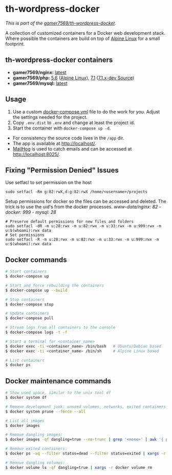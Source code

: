 # th-wordpress-docker

*This is part of the [gamer7569/th-wordpress-docker](https://github.com/gamer7569/th-wordpress-docker).*

A collection of customized containers for a Docker web development stack. Where possible the containers are build on top of [Alpine Linux](http://alpinelinux.org/) for a small footprint.

## th-wordpress-docker containers

- **gamer7569/nginx:** [latest](https://github.com/gamer7569/th-wordpress-docker/blob/master/nginx/Dockerfile)
- **gamer7569/php:** [5.6](https://github.com/gamer7569/th-wordpress-docker/blob/master/php/5.6/Dockerfile) ([Alpine Linux](https://pkgs.alpinelinux.org/packages?name=php5*&branch=edge&arch=x86_64)), [7.1](https://github.com/gamer7569/th-wordpress-docker/blob/master/php/7.1/Dockerfile) ([7.1.x-dev Source](https://github.com/php/php-src/tree/PHP-7.1))
- **gamer7569/mysql:** [latest](https://github.com/gamer7569/th-wordpress-docker/blob/master/mysql/Dockerfile)

## Usage

1. Use a custom [docker-compose.yml](docker-compose.yml) file to do the work for you. Adjust the settings needed for the project.
2. Copy `.env.dist` to `.env` and change at least the project id.
3. Start the container with `docker-compose up -d`.

- For consistency the source code lives in the `/app` dir.
- The app is available at [http://localhost/](http://localhost/).
- [MailHog](https://github.com/mailhog/MailHog) is used to catch emails and can be accessed at [http://localhost:8025/](http://localhost:8025/).

## Fixing "Permission Denied" Issues

Use setfacl to set permission on the host

    sudo setfacl -Rm g:82:rwX,d:g:82:rwX /home/<username>/projects

Setup permissions for docker so the files can be accessed and deleted.
The trick is to use the uid's from the docker processes.
*www-data/nginx: 82 - docker: 999 - mysql: 28*

    # Preserve default permissions for new files and folders
    sudo setfacl -dR -m u:28:rwx -m u:82:rwx -m u:33:rwx -m u:999:rwx -m u:$(whoami):rwx data
    # Set permissions
    sudo setfacl -R -m u:28:rwx -m u:82:rwx -m u:33:rwx -m u:999:rwx -m u:$(whoami):rwx data

## Docker commands

```bash
# Start containers
$ docker-compose up

# Start and force rebuilding the containers
$ docker-compose up --build

# Stop containers
$ docker-compose stop

# Update containers
$ docker-compose pull

# Stream logs from all containers to the console
$ docker-compose logs -t -f

# Start a terminal for <container_name>
$ docker exec -ti <container_name> /bin/bash   # Ubuntu/Debian based
$ docker exec -ti <container_name> /bin/sh     # Alpine Linux based

# List containers
$ docker ps
```

## Docker maintenance commands

```bash
# Show used space, similar to the unix tool df
$ docker system df

# Remove development junk: unused volumes, networks, exited containers and unused images
$ docker system prune --force --all

# List all images
$ docker images

# Remove dangling images:
$ docker images -qf dangling=true --no-trunc | grep '<none>' | awk '{ print $3 }' | xargs -r docker rmi

# Remove exited containers:
$ docker ps -aq --filter status=dead --filter status=exited | xargs -r docker rm -v

# Remove dangling volumes:
$ docker volume ls -qf dangling=true | xargs -r docker volume rm
```
